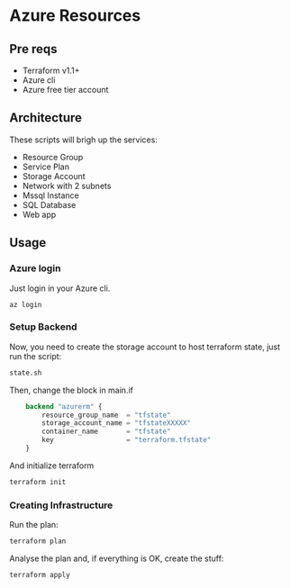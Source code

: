 # Azure Resources

## Pre reqs

* Terraform v1.1+
* Azure cli
* Azure free tier account

## Architecture

These scripts will brigh up the services:

* Resource Group
* Service Plan
* Storage Account
* Network with 2 subnets
* Mssql Instance
* SQL Database
* Web app

## Usage

### Azure login

Just login in your Azure cli.

```
az login
```

### Setup Backend

Now, you need to create the storage account to host terraform state, just run the script:

```bash
state.sh
```

Then, change the block in main.if

```terraform
    backend "azurerm" {
        resource_group_name  = "tfstate"
        storage_account_name = "tfstateXXXXX"
        container_name       = "tfstate"
        key                  = "terraform.tfstate"
    }
```
And initialize terraform

```bash
terraform init
```
### Creating Infrastructure

Run the plan:

```bash
terraform plan
```

Analyse the plan and, if everything is OK, create the stuff:

```bash
terraform apply
```
